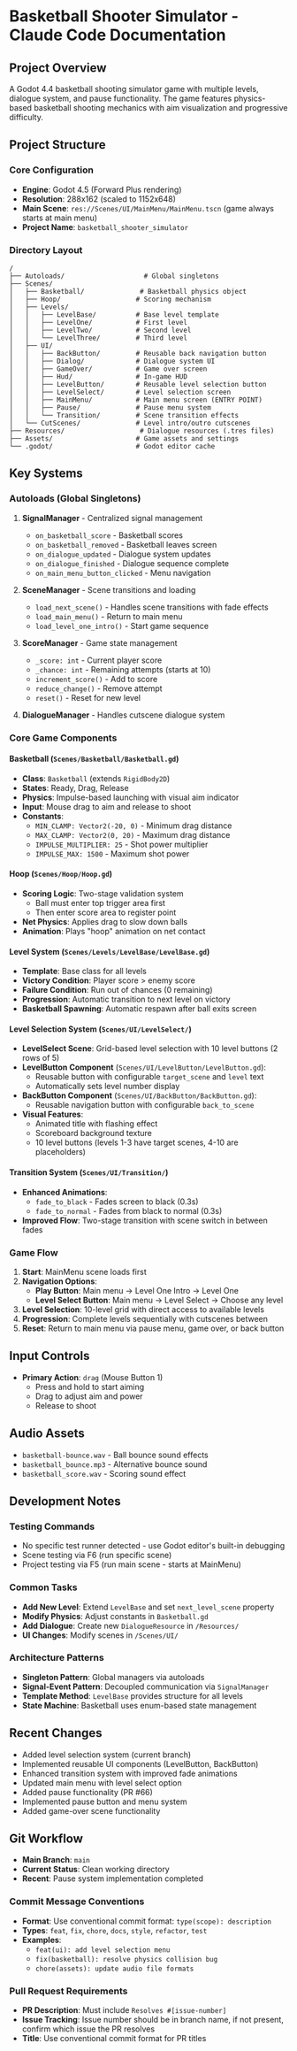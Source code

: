 # Basketball Shooter Simulator - Claude Code Documentation

## Project Overview

A Godot 4.4 basketball shooting simulator game with multiple levels, dialogue system, and pause functionality. The game features physics-based basketball shooting mechanics with aim visualization and progressive difficulty.

## Project Structure

### Core Configuration

- **Engine**: Godot 4.5 (Forward Plus rendering)
- **Resolution**: 288x162 (scaled to 1152x648)
- **Main Scene**: `res://Scenes/UI/MainMenu/MainMenu.tscn` (game always starts at main menu)
- **Project Name**: `basketball_shooter_simulator`

### Directory Layout

```
/
├── Autoloads/                    # Global singletons
├── Scenes/
│   ├── Basketball/              # Basketball physics object
│   ├── Hoop/                   # Scoring mechanism
│   ├── Levels/
│   │   ├── LevelBase/          # Base level template
│   │   ├── LevelOne/           # First level
│   │   ├── LevelTwo/           # Second level
│   │   └── LevelThree/         # Third level
│   ├── UI/
│   │   ├── BackButton/         # Reusable back navigation button
│   │   ├── Dialog/             # Dialogue system UI
│   │   ├── GameOver/           # Game over screen
│   │   ├── Hud/                # In-game HUD
│   │   ├── LevelButton/        # Reusable level selection button
│   │   ├── LevelSelect/        # Level selection screen
│   │   ├── MainMenu/           # Main menu screen (ENTRY POINT)
│   │   ├── Pause/              # Pause menu system
│   │   └── Transition/         # Scene transition effects
│   └── CutScenes/              # Level intro/outro cutscenes
├── Resources/                   # Dialogue resources (.tres files)
├── Assets/                     # Game assets and settings
└── .godot/                     # Godot editor cache
```

## Key Systems

### Autoloads (Global Singletons)

1. **SignalManager** - Centralized signal management

   - `on_basketball_score` - Basketball scores
   - `on_basketball_removed` - Basketball leaves screen
   - `on_dialogue_updated` - Dialogue system updates
   - `on_dialogue_finished` - Dialogue sequence complete
   - `on_main_menu_button_clicked` - Menu navigation

2. **SceneManager** - Scene transitions and loading

   - `load_next_scene()` - Handles scene transitions with fade effects
   - `load_main_menu()` - Return to main menu
   - `load_level_one_intro()` - Start game sequence

3. **ScoreManager** - Game state management

   - `_score: int` - Current player score
   - `_chance: int` - Remaining attempts (starts at 10)
   - `increment_score()` - Add to score
   - `reduce_change()` - Remove attempt
   - `reset()` - Reset for new level

4. **DialogueManager** - Handles cutscene dialogue system

### Core Game Components

#### Basketball (`Scenes/Basketball/Basketball.gd`)

- **Class**: `Basketball` (extends `RigidBody2D`)
- **States**: Ready, Drag, Release
- **Physics**: Impulse-based launching with visual aim indicator
- **Input**: Mouse drag to aim and release to shoot
- **Constants**:
  - `MIN_CLAMP: Vector2(-20, 0)` - Minimum drag distance
  - `MAX_CLAMP: Vector2(0, 20)` - Maximum drag distance
  - `IMPULSE_MULTIPLIER: 25` - Shot power multiplier
  - `IMPULSE_MAX: 1500` - Maximum shot power

#### Hoop (`Scenes/Hoop/Hoop.gd`)

- **Scoring Logic**: Two-stage validation system
  - Ball must enter top trigger area first
  - Then enter score area to register point
- **Net Physics**: Applies drag to slow down balls
- **Animation**: Plays "hoop" animation on net contact

#### Level System (`Scenes/Levels/LevelBase/LevelBase.gd`)

- **Template**: Base class for all levels
- **Victory Condition**: Player score > enemy score
- **Failure Condition**: Run out of chances (0 remaining)
- **Progression**: Automatic transition to next level on victory
- **Basketball Spawning**: Automatic respawn after ball exits screen

#### Level Selection System (`Scenes/UI/LevelSelect/`)

- **LevelSelect Scene**: Grid-based level selection with 10 level buttons (2 rows of 5)
- **LevelButton Component** (`Scenes/UI/LevelButton/LevelButton.gd`):
  - Reusable button with configurable `target_scene` and `level` text
  - Automatically sets level number display
- **BackButton Component** (`Scenes/UI/BackButton/BackButton.gd`):
  - Reusable navigation button with configurable `back_to_scene`
- **Visual Features**:
  - Animated title with flashing effect
  - Scoreboard background texture
  - 10 level buttons (levels 1-3 have target scenes, 4-10 are placeholders)

#### Transition System (`Scenes/UI/Transition/`)

- **Enhanced Animations**:
  - `fade_to_black` - Fades screen to black (0.3s)
  - `fade_to_normal` - Fades from black to normal (0.3s)
- **Improved Flow**: Two-stage transition with scene switch in between fades

### Game Flow

1. **Start**: MainMenu scene loads first
2. **Navigation Options**:
   - **Play Button**: Main menu → Level One Intro → Level One
   - **Level Select Button**: Main menu → Level Select → Choose any level
3. **Level Selection**: 10-level grid with direct access to available levels
4. **Progression**: Complete levels sequentially with cutscenes between
5. **Reset**: Return to main menu via pause menu, game over, or back button

## Input Controls

- **Primary Action**: `drag` (Mouse Button 1)
  - Press and hold to start aiming
  - Drag to adjust aim and power
  - Release to shoot

## Audio Assets

- `basketball-bounce.wav` - Ball bounce sound effects
- `basketball_bounce.mp3` - Alternative bounce sound
- `basketball_score.wav` - Scoring sound effect

## Development Notes

### Testing Commands

- No specific test runner detected - use Godot editor's built-in debugging
- Scene testing via F6 (run specific scene)
- Project testing via F5 (run main scene - starts at MainMenu)

### Common Tasks

- **Add New Level**: Extend `LevelBase` and set `next_level_scene` property
- **Modify Physics**: Adjust constants in `Basketball.gd`
- **Add Dialogue**: Create new `DialogueResource` in `/Resources/`
- **UI Changes**: Modify scenes in `/Scenes/UI/`

### Architecture Patterns

- **Singleton Pattern**: Global managers via autoloads
- **Signal-Event Pattern**: Decoupled communication via `SignalManager`
- **Template Method**: `LevelBase` provides structure for all levels
- **State Machine**: Basketball uses enum-based state management

## Recent Changes

- Added level selection system (current branch)
- Implemented reusable UI components (LevelButton, BackButton)
- Enhanced transition system with improved fade animations
- Updated main menu with level select option
- Added pause functionality (PR #66)
- Implemented pause button and menu system
- Added game-over scene functionality

## Git Workflow

- **Main Branch**: `main`
- **Current Status**: Clean working directory
- **Recent**: Pause system implementation completed

### Commit Message Conventions

- **Format**: Use conventional commit format: `type(scope): description`
- **Types**: `feat`, `fix`, `chore`, `docs`, `style`, `refactor`, `test`
- **Examples**:
  - `feat(ui): add level selection menu`
  - `fix(basketball): resolve physics collision bug`
  - `chore(assets): update audio file formats`

### Pull Request Requirements

- **PR Description**: Must include `Resolves #[issue-number]`
- **Issue Tracking**: Issue number should be in branch name, if not present, confirm which issue the PR resolves
- **Title**: Use conventional commit format for PR titles
